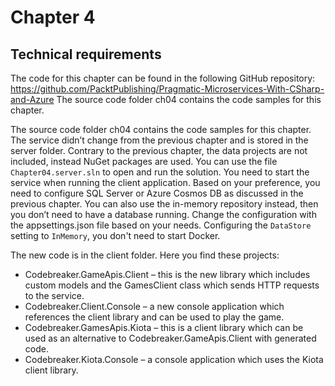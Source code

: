 # Chapter 4

## Technical requirements

The code for this chapter can be found in the following GitHub repository: https://github.com/PacktPublishing/Pragmatic-Microservices-With-CSharp-and-Azure
The source code folder ch04 contains the code samples for this chapter. 

The source code folder ch04 contains the code samples for this chapter. 
The service didn’t change from the previous chapter and is stored in the server folder. 
Contrary to the previous chapter, the data projects are not included, instead NuGet packages are used.
You can use the file `Chapter04.server.sln` to open and run the solution. You need to start the service when running the client application. Based on your preference, you need to configure SQL Server or Azure Cosmos DB as discussed in the previous chapter. You can also use the in-memory repository instead, then you don’t need to have a database running. Change the configuration with the appsettings.json file based on your needs.
Configuring the `DataStore` setting to `InMemory`, you don't need to start Docker.

The new code is in the client folder. Here you find these projects:

* Codebreaker.GameApis.Client – this is the new library which includes custom models and the GamesClient class which sends HTTP requests to the service.
* Codebreaker.Client.Console – a new console application which references the client library and can be used to play the game.
* Codebreaker.GamesApis.Kiota – this is a client library which can be used as an alternative to Codebreaker.GameApis.Client with generated code.
* Codebreaker.Kiota.Console – a console application which uses the Kiota client library.
